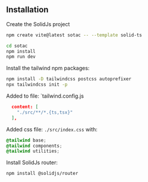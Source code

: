 ## Installation

Create the SolidJs project

```sh
npm create vite@latest sotac -- --template solid-ts

cd sotac
npm install
npm run dev
```

Install the tailwind npm packages:

```sh
npm install -D tailwindcss postcss autoprefixer
npx tailwindcss init -p
```

Added to file: `tailwind.config.js

```json
  content: [
    "./src/**/*.{ts,tsx}"
  ],
```

Added css file: `./src/index.css` with:

```css
@tailwind base;
@tailwind components;
@tailwind utilities;
```

Install SolidJs router:

```sh
npm install @solidjs/router
```
